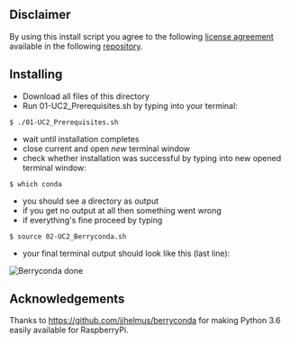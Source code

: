 ## Disclaimer
By using this install script you agree to the following [license agreement](https://github.com/jjhelmus/berryconda/blob/master/LICENSE.txt) available in the following [repository](https://github.com/jjhelmus/berryconda).


## Installing
* Download all files of this directory
* Run 01-UC2_Prerequisites.sh by typing into your terminal:
```
$ ./01-UC2_Prerequisites.sh
```
* wait until installation completes
* close current and open *new* terminal window
* check whether installation was successful by typing into new opened terminal window:
```
$ which conda
```
* you should see a directory as output
* if you get no output at all then something went wrong
* if everything's fine proceed by typing
```
$ source 02-UC2_Berryconda.sh
```
* your final terminal output should look like this (last line):

![Berryconda done](https://github.com/bionanoimaging/UC2-Software-GIT/blob/master/SCRIPTS/2019-08-07-062835_1824x984_scrot.png)

## Acknowledgements
Thanks to https://github.com/jjhelmus/berryconda for making Python 3.6 easily available for RaspberryPi.
